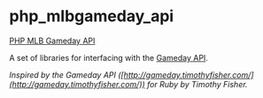 php_mlbgameday_api
==================


[PHP MLB Gameday API](http://mlbgamedayapi.peelercoding.com)

A set of libraries for interfacing with the [Gameday API](http://gd2.mlb.com/components/game/mlb/).



_Inspired by the Gameday API ([http://gameday.timothyfisher.com/](http://gameday.timothyfisher.com/)) for Ruby by Timothy Fisher._



